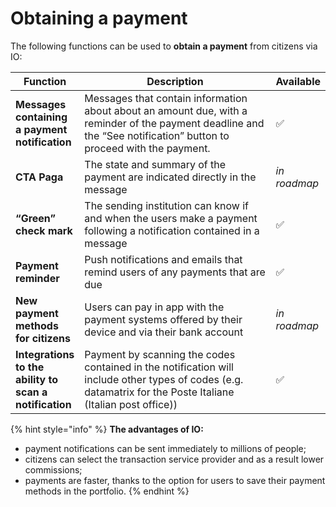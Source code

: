 # Obtaining a payment

The following functions can be used to **obtain a payment** from citizens via IO:

<table><thead><tr><th>Function</th><th width="385.3333333333333">Description</th><th>Available</th></tr></thead><tbody><tr><td><strong>Messages containing a payment notification</strong></td><td>Messages that contain information about about an amount due, with a reminder of the payment deadline and the “See notification” button to proceed with the payment.</td><td>✅</td></tr><tr><td><strong>CTA Paga</strong></td><td>The state and summary of the payment are indicated directly in the message</td><td><em>in roadmap</em></td></tr><tr><td><strong>“Green” check mark</strong></td><td>The sending institution can know if and when the users make a payment following a notification contained in a message</td><td>✅</td></tr><tr><td><strong>Payment reminder</strong></td><td>Push notifications and emails that remind users of any payments that are due</td><td>✅</td></tr><tr><td><strong>New payment methods for citizens</strong></td><td>Users can pay in app with the payment systems offered by their device and via their bank account</td><td><em>in roadmap</em></td></tr><tr><td><strong>Integrations to the ability to scan a notification</strong></td><td>Payment by scanning the codes contained in the notification will include other types of codes (e.g. datamatrix for the Poste Italiane (Italian post office))</td><td>✅</td></tr></tbody></table>

{% hint style="info" %}
**The advantages of IO:**

* payment notifications can be sent immediately to millions of people;
* citizens can select the transaction service provider and as a result lower commissions;
* payments are faster, thanks to the option for users to save their payment methods in the portfolio.
{% endhint %}

